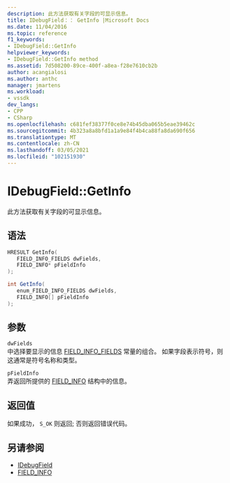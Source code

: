 ```yaml
---
description: 此方法获取有关字段的可显示信息。
title: IDebugField：： GetInfo |Microsoft Docs
ms.date: 11/04/2016
ms.topic: reference
f1_keywords:
- IDebugField::GetInfo
helpviewer_keywords:
- IDebugField::GetInfo method
ms.assetid: 7d508200-89ce-400f-a8ea-f28e7610cb2b
author: acangialosi
ms.author: anthc
manager: jmartens
ms.workload:
- vssdk
dev_langs:
- CPP
- CSharp
ms.openlocfilehash: c681fef38377f0ce8e74b45dba065b5eae39462c
ms.sourcegitcommit: 4b323a8a8bfd1a1a9e84f4b4ca88fa8da690f656
ms.translationtype: MT
ms.contentlocale: zh-CN
ms.lasthandoff: 03/05/2021
ms.locfileid: "102151930"
---
```

# <a name="idebugfieldgetinfo"></a>IDebugField::GetInfo
此方法获取有关字段的可显示信息。

## <a name="syntax"></a>语法

```cpp
HRESULT GetInfo( 
   FIELD_INFO_FIELDS dwFields,
   FIELD_INFO* pFieldInfo
);
```

```csharp
int GetInfo(
   enum_FIELD_INFO_FIELDS dwFields,
   FIELD_INFO[] pFieldInfo
);
```

## <a name="parameters"></a>参数
`dwFields`\
中选择要显示的信息 [FIELD_INFO_FIELDS](../../../extensibility/debugger/reference/field-info-fields.md) 常量的组合。 如果字段表示符号，则这通常是符号名称和类型。

`pFieldInfo`\
弄返回所提供的 [FIELD_INFO](../../../extensibility/debugger/reference/field-info.md) 结构中的信息。

## <a name="return-value"></a>返回值
 如果成功， `S_OK` 则返回; 否则返回错误代码。

## <a name="see-also"></a>另请参阅
- [IDebugField](../../../extensibility/debugger/reference/idebugfield.md)
- [FIELD_INFO](../../../extensibility/debugger/reference/field-info.md)
